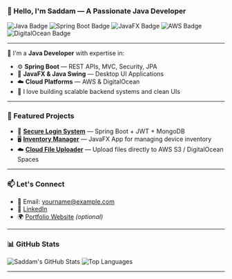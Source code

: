 ### 👋 Hello, I'm Saddam — A Passionate Java Developer

![Java Badge](https://img.shields.io/badge/Java-ED8B00?style=for-the-badge&logo=java&logoColor=white)
![Spring Boot Badge](https://img.shields.io/badge/Spring%20Boot-6DB33F?style=for-the-badge&logo=spring-boot&logoColor=white)
![JavaFX Badge](https://img.shields.io/badge/JavaFX-1e88e5?style=for-the-badge&logo=java&logoColor=white)
![AWS Badge](https://img.shields.io/badge/AWS-232F3E?style=for-the-badge&logo=amazonaws&logoColor=white)
![DigitalOcean Badge](https://img.shields.io/badge/DigitalOcean-0080FF?style=for-the-badge&logo=digitalocean&logoColor=white)

---

🚀 I'm a **Java Developer** with expertise in:
- ⚙️ **Spring Boot** — REST APIs, MVC, Security, JPA
- 🎨 **JavaFX & Java Swing** — Desktop UI Applications
- ☁️ **Cloud Platforms** — AWS & DigitalOcean
- 🧠 I love building scalable backend systems and clean UIs

---

### 📌 Featured Projects
- 🔐 **[Secure Login System](#)** — Spring Boot + JWT + MongoDB
- 🖥️ **[Inventory Manager](#)** — JavaFX App for managing device inventory
- ☁️ **[Cloud File Uploader](#)** — Upload files directly to AWS S3 / DigitalOcean Spaces

---

### 📫 Let's Connect
- 📧 Email: yourname@example.com
- 🔗 [LinkedIn](https://www.linkedin.com/in/your-link)
- 🌍 [Portfolio Website](https://yourwebsite.com) _(optional)_

---

### 📊 GitHub Stats

![Saddam's GitHub Stats](https://github-readme-stats.vercel.app/api?username=saddamnvn&show_icons=true&theme=github_dark&hide=contribs)
![Top Languages](https://github-readme-stats.vercel.app/api/top-langs/?username=saddamnvn&layout=compact&theme=github_dark)

---
